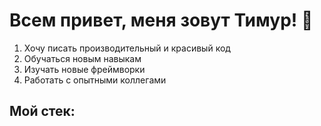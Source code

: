 # Всем привет, меня зовут Тимур! 👋

1. Хочу писать производительный и красивый код
2. Обучаться новым навыкам
3. Изучать новые фреймворки
4. Работать с опытными коллегами


## Мой стек:
